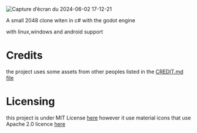 ![Capture d’écran du 2024-06-02 17-12-21](https://github.com/Joachim-barre/2048/assets/104816842/b2b66dc4-70a3-4757-a270-73b5cd68d8db)

A small 2048 clone witen in c# with the godot engine

with linux,windows and android support

# Credits

the project uses some assets from other peoples
listed in the [CREDIT.md file](https://github.com/Joachim-barre/2048/blob/master/CREDIT.md)

# Licensing

this project is under MIT License [here](https://github.com/Joachim-barre/2048/blob/master/LICENSE) however it use material icons that use Apache 2.0 licence [here](https://github.com/Joachim-barre/2048/blob/master/assets/images/material%20icons/LICENSE)
